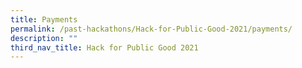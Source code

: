 ```yaml
---
title: Payments
permalink: /past-hackathons/Hack-for-Public-Good-2021/payments/
description: ""
third_nav_title: Hack for Public Good 2021
---
```

